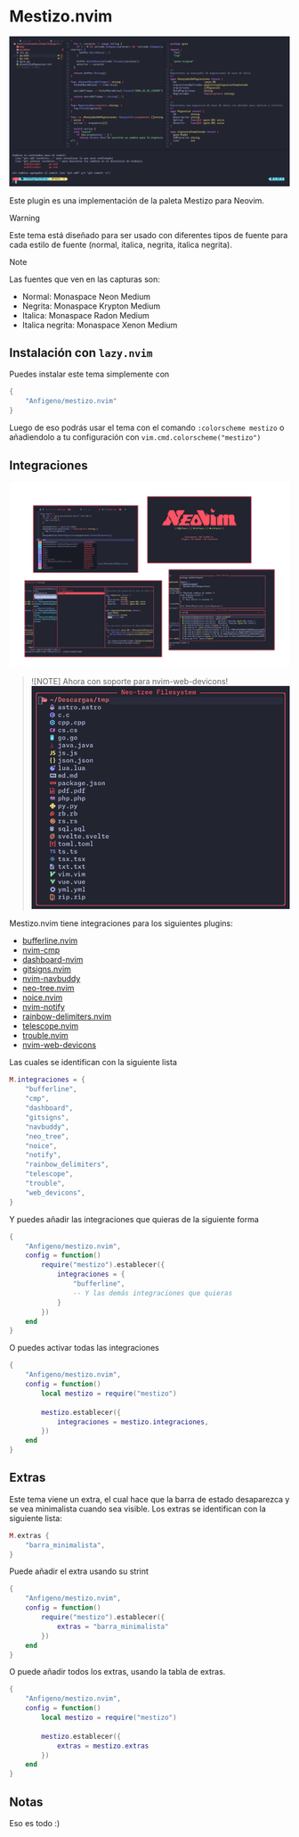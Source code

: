 # Mestizo.nvim

![Vista general](./recursos/vista_general.png "Vista general")

Este plugin es una implementación de la paleta Mestizo para Neovim.

> [!WARNING]
> Este tema está diseñado para ser usado con diferentes tipos de fuente para cada estilo de fuente (normal, italica, negrita, italica negrita).

> [!NOTE]
> Las fuentes que ven en las capturas son:
>
> - Normal: Monaspace Neon Medium
> - Negrita: Monaspace Krypton Medium
> - Italica: Monaspace Radon Medium
> - Italica negrita: Monaspace Xenon Medium

## Instalación con `lazy.nvim`

Puedes instalar este tema simplemente con

```lua
{
    "Anfigeno/mestizo.nvim"
}
```

Luego de eso podrás usar el tema con el comando `:colorscheme mestizo` o añadiendolo a tu configuración con `vim.cmd.colorscheme("mestizo")`

## Integraciones

![Integraciones](./recursos/integraciones.png "Integraciones")

> ![NOTE]
> Ahora con soporte para nvim-web-devicons!
> ![nvim-web-devicons](./recursos/web_devicons.png "nvim-web-devicons")

Mestizo.nvim tiene integraciones para los siguientes plugins:

- [bufferline.nvim](https://github.com/akinsho/bufferline.nvim)
- [nvim-cmp](https://github.com/hrsh7th/nvim-cmp)
- [dashboard-nvim](https://github.com/nvimdev/dashboard-nvim)
- [gitsigns.nvim](https://github.com/lewis6991/gitsigns.nvim)
- [nvim-navbuddy](https://github.com/SmiteshP/nvim-navbuddy)
- [neo-tree.nvim](https://github.com/nvim-neo-tree/neo-tree.nvim)
- [noice.nvim](https://github.com/folke/noice.nvim)
- [nvim-notify](https://github.com/rcarriga/nvim-notify)
- [rainbow-delimiters.nvim](https://github.com/HiPhish/rainbow-delimiters.nvim)
- [telescope.nvim](https://github.com/nvim-telescope/telescope.nvim)
- [trouble.nvim](https://github.com/folke/trouble.nvim)
- [nvim-web-devicons](https://github.com/nvim-tree/nvim-web-devicons)

Las cuales se identifican con la siguiente lista

```lua
M.integraciones = {
	"bufferline",
	"cmp",
	"dashboard",
	"gitsigns",
	"navbuddy",
	"neo_tree",
	"noice",
	"notify",
	"rainbow_delimiters",
	"telescope",
	"trouble",
    "web_devicons",
}
```

Y puedes añadir las integraciones que quieras de la siguiente forma

```lua
{
    "Anfigeno/mestizo.nvim",
    config = function()
        require("mestizo").establecer({
            integraciones = {
                "bufferline",
                -- Y las demás integraciones que quieras
            }
        })
    end
}
```

O puedes activar todas las integraciones

```lua
{
    "Anfigeno/mestizo.nvim",
    config = function()
        local mestizo = require("mestizo")

        mestizo.establecer({
            integraciones = mestizo.integraciones,
        })
    end
}
```

## Extras

Este tema viene un extra, el cual hace que la barra de estado desaparezca y se vea minimalista cuando sea visible. Los extras se identifican con la siguiente lista:

```lua
M.extras {
    "barra_minimalista",
}
```

Puede añadir el extra usando su strint

```lua
{
    "Anfigeno/mestizo.nvim",
    config = function()
        require("mestizo").establecer({
            extras = "barra_minimalista"
        })
    end
}
```

O puede añadir todos los extras, usando la tabla de extras.

```lua
{
    "Anfigeno/mestizo.nvim",
    config = function()
        local mestizo = require("mestizo")

        mestizo.establecer({
            extras = mestizo.extras
        })
    end
}
```

## Notas

Eso es todo :)
